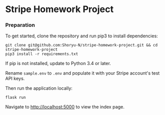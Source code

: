 # Stripe Homework Project

### Preparation

To get started, clone the repository and run pip3 to install dependencies:

```
git clone git@github.com:Shoryu-N/stripe-homework-project.git && cd stripe-homework-project
pip3 install -r requirements.txt
```

If pip is not installed, update to Python 3.4 or later.

Rename `sample.env` to `.env` and populate it with your Stripe account's test API keys.

Then run the application locally:

```
flask run
```

Navigate to [http://localhost:5000](http://localhost:5000) to view the index page.
